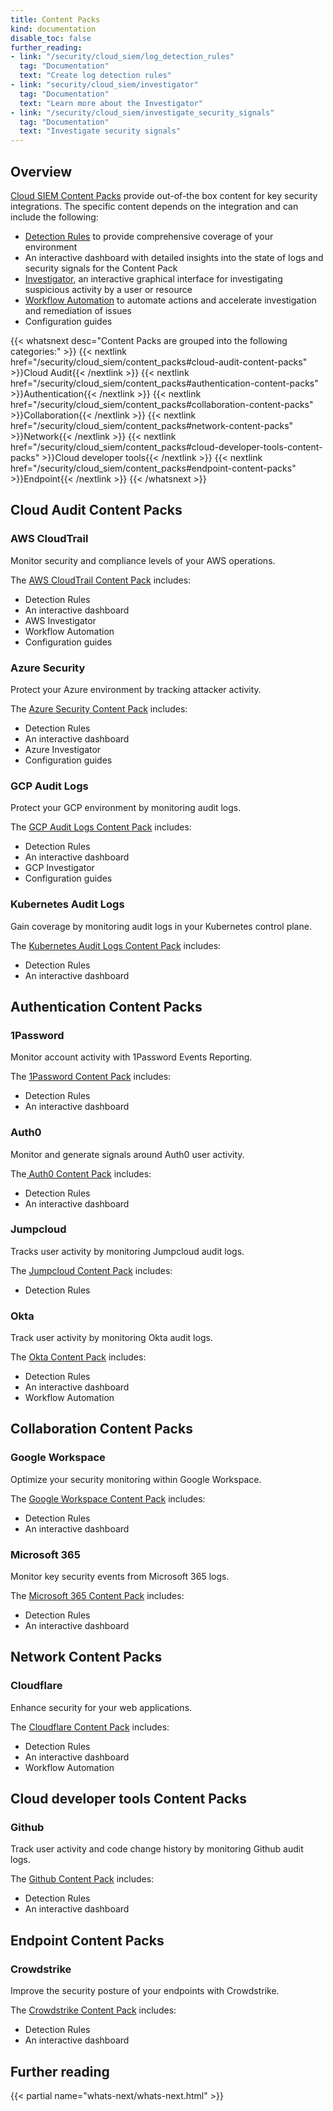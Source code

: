 ```yaml
---
title: Content Packs
kind: documentation
disable_toc: false
further_reading:
- link: "/security/cloud_siem/log_detection_rules"
  tag: "Documentation"
  text: "Create log detection rules"
- link: "security/cloud_siem/investigator"
  tag: "Documentation"
  text: "Learn more about the Investigator"
- link: "/security/cloud_siem/investigate_security_signals"
  tag: "Documentation"
  text: "Investigate security signals"
---
```


## Overview

[Cloud SIEM Content Packs][1] provide out-of-the box content for key security integrations. The specific content depends on the integration and can include the following:

- [Detection Rules][2] to provide comprehensive coverage of your environment
- An interactive dashboard with detailed insights into the state of logs and security signals for the Content Pack
- [Investigator][3], an interactive graphical interface for investigating suspicious activity by a user or resource
- [Workflow Automation][4] to automate actions and accelerate investigation and remediation of issues
- Configuration guides

{{< whatsnext desc="Content Packs are grouped into the following categories:" >}}
    {{< nextlink href="/security/cloud_siem/content_packs#cloud-audit-content-packs" >}}Cloud Audit{{< /nextlink >}}
    {{< nextlink href="/security/cloud_siem/content_packs#authentication-content-packs" >}}Authentication{{< /nextlink >}}
    {{< nextlink href="/security/cloud_siem/content_packs#collaboration-content-packs" >}}Collaboration{{< /nextlink >}}
    {{< nextlink href="/security/cloud_siem/content_packs#network-content-packs" >}}Network{{< /nextlink >}}
    {{< nextlink href="/security/cloud_siem/content_packs#cloud-developer-tools-content-packs" >}}Cloud developer tools{{< /nextlink >}}
    {{< nextlink href="/security/cloud_siem/content_packs#endpoint-content-packs" >}}Endpoint{{< /nextlink >}}
{{< /whatsnext >}}

## Cloud Audit Content Packs

### AWS CloudTrail

Monitor security and compliance levels of your AWS operations.

The [AWS CloudTrail Content Pack][5] includes:
- Detection Rules
- An interactive dashboard
- AWS Investigator
- Workflow Automation
- Configuration guides

### Azure Security

Protect your Azure environment by tracking attacker activity.

The [Azure Security Content Pack][6] includes:
- Detection Rules
- An interactive dashboard
- Azure Investigator
- Configuration guides

### GCP Audit Logs

Protect your GCP environment by monitoring audit logs.

The [GCP Audit Logs Content Pack][7] includes:
- Detection Rules
- An interactive dashboard
- GCP Investigator
- Configuration guides

### Kubernetes Audit Logs
Gain coverage by monitoring audit logs in your Kubernetes control plane.

The [Kubernetes Audit Logs Content Pack][8] includes:
- Detection Rules
- An interactive dashboard

## Authentication Content Packs

### 1Password

Monitor account activity with 1Password Events Reporting.

The [1Password Content Pack][9] includes:
- Detection Rules
- An interactive dashboard

### Auth0

Monitor and generate signals around Auth0 user activity.

The[ Auth0 Content Pack][10] includes:
- Detection Rules
- An interactive dashboard

### Jumpcloud

Tracks user activity by monitoring Jumpcloud audit logs.

The [Jumpcloud Content Pack][11] includes:
- Detection Rules

### Okta

Track user activity by monitoring Okta audit logs.

The [Okta Content Pack][12] includes:
- Detection Rules
- An interactive dashboard
- Workflow Automation

## Collaboration Content Packs

### Google Workspace

Optimize your security monitoring within Google Workspace.

The [Google Workspace Content Pack][13] includes:
- Detection Rules
- An interactive dashboard

### Microsoft 365

Monitor key security events from Microsoft 365 logs.

The [Microsoft 365 Content Pack][14] includes:
- Detection Rules
- An interactive dashboard

## Network Content Packs

### Cloudflare

Enhance security for your web applications.

The [Cloudflare Content Pack][15] includes:
- Detection Rules
- An interactive dashboard
- Workflow Automation

## Cloud developer tools Content Packs

### Github

Track user activity and code change history by monitoring Github audit logs.

The [Github Content Pack][16] includes:
- Detection Rules
- An interactive dashboard

## Endpoint Content Packs

### Crowdstrike

Improve the security posture of your endpoints with Crowdstrike.

The [Crowdstrike Content Pack][17] includes:
- Detection Rules
- An interactive dashboard

## Further reading

{{< partial name="whats-next/whats-next.html" >}}

[1]: https://app.datadoghq.com/security/content-packs
[2]: /security/detection_rules/
[3]: /security/cloud_siem/investigator
[4]: /service_management/workflows/
[5]: https://app.datadoghq.com/security/content-packs/aws-cloudtrail
[6]: https://app.datadoghq.com/security/content-packs/azure
[7]: https://app.datadoghq.com/security/content-packs/gcp-audit-logs
[8]: https://app.datadoghq.com/security/content-packs/kubernetes-audit-logs
[9]: https://app.datadoghq.com/security/content-packs/1password
[10]: https://app.datadoghq.com/security/content-packs/auth0
[11]: https://app.datadoghq.com/security/content-packs/jumpcloud
[12]: https://app.datadoghq.com/security/content-packs/okta
[13]: https://app.datadoghq.com/security/content-packs/google-workspace
[14]: https://app.datadoghq.com/security/content-packs/microsoft-365
[15]: https://app.datadoghq.com/security/content-packs/cloudflare
[16]: https://app.datadoghq.com/security/content-packs/github
[17]: https://app.datadoghq.com/security/content-packs/crowdstrike
